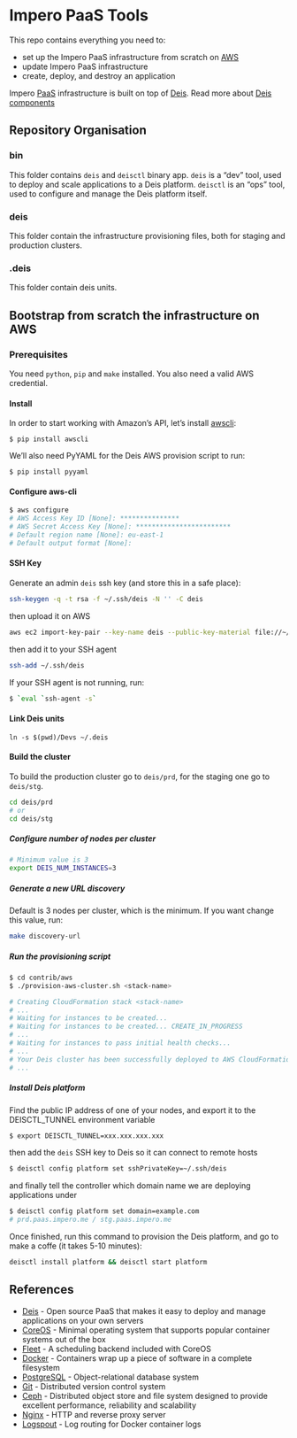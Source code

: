 # Impero PaaS Tools

This repo contains everything you need to:
- set up the Impero PaaS infrastructure from scratch on [AWS]()
- update Impero PaaS infrastructure
- create, deploy, and destroy an application

Impero [PaaS](https://en.wikipedia.org/wiki/Platform_as_a_service) infrastructure is built on top of [Deis](http://deis.io/). Read more about [Deis components](http://docs.deis.io/en/latest/understanding_deis/components/)

## Repository Organisation

### bin
This folder contains `deis` and `deisctl` binary app. `deis` is a “dev” tool, used to deploy and scale applications to a Deis platform. `deisctl` is an “ops” tool, used to configure and manage the Deis platform itself.

### deis
This folder contain the infrastructure provisioning files, both for staging and production clusters.

### .deis
This folder contain deis units.


## Bootstrap from scratch the infrastructure on AWS

### Prerequisites
You need `python`, `pip` and `make` installed. You also need a valid AWS credential.

#### Install
In order to start working with Amazon’s API, let’s install [awscli]():
```
$ pip install awscli
```
We’ll also need PyYAML for the Deis AWS provision script to run:
```
$ pip install pyyaml
```

#### Configure aws-cli
```sh
$ aws configure
# AWS Access Key ID [None]: ***************
# AWS Secret Access Key [None]: ************************
# Default region name [None]: eu-east-1
# Default output format [None]:
```

#### SSH Key
Generate an admin `deis` ssh key (and store this in a safe place):
```sh
ssh-keygen -q -t rsa -f ~/.ssh/deis -N '' -C deis
```
then upload it on AWS
```sh
aws ec2 import-key-pair --key-name deis --public-key-material file://~/.ssh/deis.pub
```
then add it to your SSH agent
```sh
ssh-add ~/.ssh/deis
```
If your SSH agent is not running, run:
```sh
$ `eval `ssh-agent -s`
```

#### Link Deis units
```
ln -s $(pwd)/Devs ~/.deis
```

#### Build the cluster
To build the production cluster go to `deis/prd`, for the staging one go to `deis/stg`.
```sh
cd deis/prd
# or
cd deis/stg
```

##### Configure number of nodes per cluster
```sh
# Minimum value is 3
export DEIS_NUM_INSTANCES=3
```

##### Generate a new URL discovery
Default is 3 nodes per cluster, which is the minimum. If you want change this value, run:
```sh
make discovery-url
```

##### Run the provisioning script
```sh
$ cd contrib/aws
$ ./provision-aws-cluster.sh <stack-name>

# Creating CloudFormation stack <stack-name>
# ...
# Waiting for instances to be created...
# Waiting for instances to be created... CREATE_IN_PROGRESS
# ...
# Waiting for instances to pass initial health checks...
# ...
# Your Deis cluster has been successfully deployed to AWS CloudFormation and is started.
# ...
```

##### Install Deis platform
Find the public IP address of one of your nodes, and export it to the DEISCTL_TUNNEL environment variable
```sh
$ export DEISCTL_TUNNEL=xxx.xxx.xxx.xxx
```
then add the `deis` SSH key to Deis so it can connect to remote hosts
```sh
$ deisctl config platform set sshPrivateKey=~/.ssh/deis
```
and finally tell the controller which domain name we are deploying applications under
```sh
$ deisctl config platform set domain=example.com
# prd.paas.impero.me / stg.paas.impero.me
```
Once finished, run this command to provision the Deis platform, and go to make a coffe (it takes 5-10 minutes):
```sh
deisctl install platform && deisctl start platform
```

## References
- [Deis](http://deis.io/) - Open source PaaS that makes it easy to deploy and manage applications on your own servers
- [CoreOS](https://coreos.com/) - Minimal operating system that supports popular container systems out of the box
- [Fleet](https://github.com/coreos/fleet) - A scheduling backend included with CoreOS
- [Docker](https://www.docker.com/) - Containers wrap up a piece of software in a complete filesystem
- [PostgreSQL](http://www.postgresql.org/) - Object-relational database system
- [Git](https://git-scm.com/) - Distributed version control system
- [Ceph](http://ceph.com/) - Distributed object store and file system designed to provide excellent performance, reliability and scalability
- [Nginx](http://nginx.org/) - HTTP and reverse proxy server
- [Logspout](https://github.com/gliderlabs/logspout) - Log routing for Docker container logs
